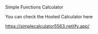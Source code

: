 Simple Functions Calculator

You can check the Hosted Calculator here

https://simplecalculator5563.netlify.app/
